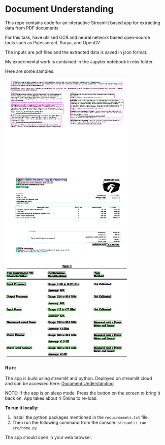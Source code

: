 # Document Understanding
 
This repo contains code for an interactive Streamlit based app for extracting data from PDF documents. 

For this task, have utilised OCR and neural network based open-source tools such as Pytesseract, Surya, and OpenCV. 

The inputs are pdf files and the extracted data is saved in json format.

My experimental work is contained in the Jupyter notebook in nbs folder.

Here are some samples:

<img src="assets/samples/d.pdf_result.png" width="400" height="300"/>
<!-- ![Sample images!](/imgs/country_page.png) -->


<img src="assets/samples/e.pdf_result.png" width="400" height="300" />
<!-- ![Screenshot of the World Bank API page!](/imgs/world_bank_page.png) -->
<img src="assets/samples/g_page1_table0_cells.png" width="400" height="300" />


### Run:
The app is build using streamlit and python. Deployed on streamlit cloud and can be accessed here: [Document Understanding](https://document-understanding.streamlit.app/)

NOTE: If the app is on sleep mode. Press the button on the screen to bring it back on. App takes about 4-5mins to re-load.

**To run it locally:**
1. Install the python packages mentioned in the `requirements.txt` file. 
2. Then run the following command from the console: `streamlit run src/home.py`

The app should open in your web browser.

